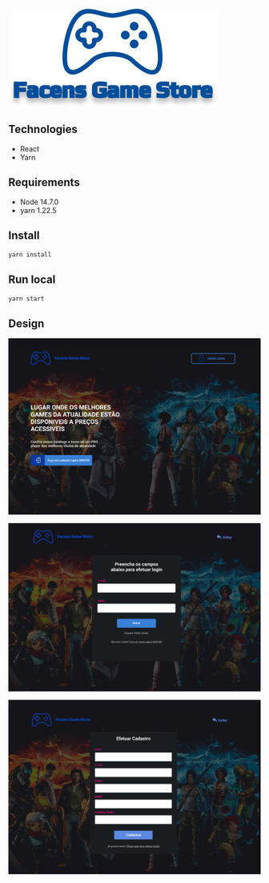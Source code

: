 ![](./src/assets/images/logos/logo-vertical.svg)

## Technologies

- React
- Yarn

## Requirements

- Node 14.7.0
- yarn 1.22.5

## Install

```shell
yarn install
```

## Run local

```shell
yarn start
```

## Design

![](./docs/prints/print1.png)

![](./docs/prints/print2.png)

![](./docs/prints/print3.png)
